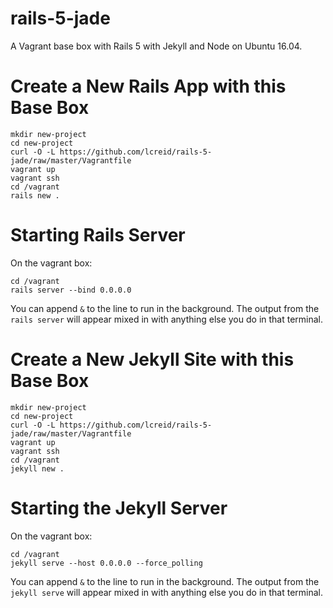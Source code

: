# rails-5-jade
A Vagrant base box with Rails 5 with Jekyll and Node on Ubuntu 16.04.

# Create a New Rails App with this Base Box
```
mkdir new-project
cd new-project
curl -O -L https://github.com/lcreid/rails-5-jade/raw/master/Vagrantfile
vagrant up
vagrant ssh
cd /vagrant
rails new .
```

# Starting Rails Server
On the vagrant box:
```
cd /vagrant
rails server --bind 0.0.0.0
```
You can append `&` to the line to run in the background.
The output from the `rails server` will appear mixed in
with anything else you do in that terminal.

# Create a New Jekyll Site with this Base Box
```
mkdir new-project
cd new-project
curl -O -L https://github.com/lcreid/rails-5-jade/raw/master/Vagrantfile
vagrant up
vagrant ssh
cd /vagrant
jekyll new .
```

# Starting the Jekyll Server
On the vagrant box:
```
cd /vagrant
jekyll serve --host 0.0.0.0 --force_polling
```
You can append `&` to the line to run in the background.
The output from the `jekyll serve` will appear mixed in
with anything else you do in that terminal.
